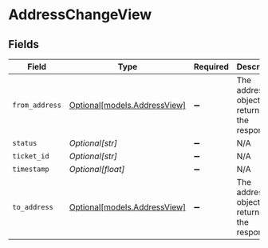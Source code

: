# AddressChangeView


## Fields

| Field                                                    | Type                                                     | Required                                                 | Description                                              |
| -------------------------------------------------------- | -------------------------------------------------------- | -------------------------------------------------------- | -------------------------------------------------------- |
| `from_address`                                           | [Optional[models.AddressView]](../models/addressview.md) | :heavy_minus_sign:                                       | The address object returned in the response.             |
| `status`                                                 | *Optional[str]*                                          | :heavy_minus_sign:                                       | N/A                                                      |
| `ticket_id`                                              | *Optional[str]*                                          | :heavy_minus_sign:                                       | N/A                                                      |
| `timestamp`                                              | *Optional[float]*                                        | :heavy_minus_sign:                                       | N/A                                                      |
| `to_address`                                             | [Optional[models.AddressView]](../models/addressview.md) | :heavy_minus_sign:                                       | The address object returned in the response.             |